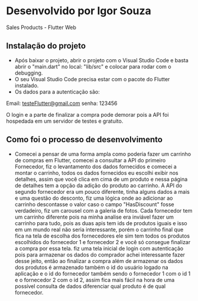 # Desenvolvido por Igor Souza

Sales Products - Flutter Web

## Instalação do projeto

- Após baixar o projeto, abrir o projeto com o Visual Studio Code e basta abrir o "main.dart" no local: "lib/src" e colocar para rodar com o debugging.
- O seu Visual Studio Code precisa estar com o pacote do Flutter instalado.
- Os dados para a autenticação são: 

Email: testeFlutter@gmail.com
senha: 123456

O login e a parte de finalizar a compra pode demorar pois a API foi hospedada em um servidor de testes e gratuito.

## Como foi o processo de desenvolvimento

- Comecei a pensar de uma forma ampla como poderia fazer um carrinho de compras em Flutter, comecei a consultar a API do primeiro Fornecedor, fiz o levantamento dos dados fornecidos e comecei a montar o carrinho, todos os dados fornecidos eu escolhi exibir nos detalhes, assim que você clica em cima de um produto e nessa página de detalhes tem a opção da adição do produto ao carrinho. A API do segundo fornecedor era um pouco diferente, tinha alguns dados a mais e uma questão do desconto, fiz uma lógica onde ao adicionar ao carrinho descontasse o valor caso o campo "HasDiscount" fosse verdadeiro, fiz um carousel com a galeria de fotos. Cada fornecedor tem um carrinho diferente pois na minha analise era inviável fazer um carrinho para tudo, pois as duas apis tem ids de produtos iguais e isso em um mundo real não seria interessante, porém o carrinho final que fica na tela de escolha dos fornecedores ele sim tem todos os produtos escolhidos do fornecedor 1 e fornecedor 2 e você só consegue finalizar a compra por essa tela.
fiz uma tela inicial de login com autenticação pois para armazenar os dados do comprador achei interessante fazer desse jeito, então ao finalizar a compra além de armazenar os dados dos produtos é armazenado também o id do usuário logado na aplicação e o id do fornecedor também sendo o fornecedor 1 com o id 1 e o fornecedor 2 com o id 2, assim fica mais fácil na hora de uma possível consulta de dados diferenciar qual produto é de qual fornecedor.